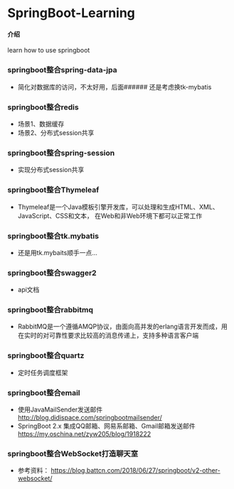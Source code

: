 # SpringBoot-Learning

#### 介绍
learn how to use springboot

### springboot整合spring-data-jpa
- 简化对数据库的访问，不太好用，后面###### 还是考虑换tk-mybatis

### springboot整合redis
- 场景1、数据缓存<br/>
- 场景2、分布式session共享

### springboot整合spring-session
- 实现分布式session共享

### springboot整合Thymeleaf
- Thymeleaf是一个Java模板引擎开发库，可以处理和生成HTML、XML、JavaScript、CSS和文本，
在Web和非Web环境下都可以正常工作

### springboot整合tk.mybatis
- 还是用tk.mybaits顺手一点...

### springboot整合swagger2
- api文档

### springboot整合rabbitmq
- RabbitMQ是一个遵循AMQP协议，由面向高并发的erlang语言开发而成，用在实时的对可靠性要求比较高的消息传递上，支持多种语言客户端

### springboot整合quartz
- 定时任务调度框架

### springboot整合email
- 使用JavaMailSender发送邮件 http://blog.didispace.com/springbootmailsender/
- SpringBoot 2.x 集成QQ邮箱、网易系邮箱、Gmail邮箱发送邮件 https://my.oschina.net/zyw205/blog/1918222

### springboot整合WebSocket打造聊天室
- 参考资料： https://blog.battcn.com/2018/06/27/springboot/v2-other-websocket/
